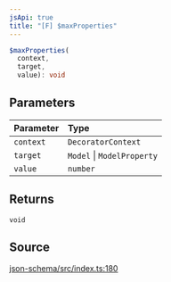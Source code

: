 ```yaml
---
jsApi: true
title: "[F] $maxProperties"
---
```


```ts
$maxProperties(
  context,
  target,
  value): void
```

## Parameters

| Parameter | Type                       |
| :-------- | :------------------------- |
| `context` | `DecoratorContext`         |
| `target`  | `Model` \| `ModelProperty` |
| `value`   | `number`                   |

## Returns

`void`

## Source

[json-schema/src/index.ts:180](https://github.com/markcowl/cadl/blob/3db15286/packages/json-schema/src/index.ts#L180)
